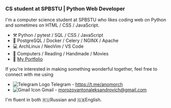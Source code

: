 ### CS student at SPBSTU | Python Web Developer

I'm a computer science student at SPBSTU who likes coding web on Python and sometimes on HTML / CSS / JavaScript. 

- :hammer_and_pick:  Python / pytest / SQL / CSS / JavaScript
- :triangular_ruler: PostgreSQL / Docker / Celery / NGINX / Apache
- :computer: ArchLinux / NeoVim / VS Code
- :tennis: Computers / Reading / Handmade / Movies 
- :green_book: [My Portfolio](https://anomorch.vercel.app/)

If you're interested in making something wonderful together, feel free to connect with me using
- ![Telegram Logo](https://icons.iconarchive.com/icons/froyoshark/enkel/16/Telegram-icon.png) Telegram - https://t.me/anomorch
- ![Gmail Icon](https://icons.iconarchive.com/icons/marcus-roberto/google-play/16/Gmail-icon.png) Gmail - morozovantonaleksandrovich@gmail.com

I'm fluent in both :ru:Russian and :gb:English.
